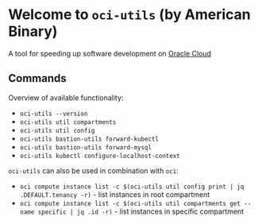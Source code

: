 # Welcome to `oci-utils` (by American Binary)

A tool for speeding up software development on [Oracle Cloud](https://cloud.oracle.com)

## Commands

Overview of available functionality:

* `oci-utils --version`
* `oci-utils util compartments`
* `oci-utils util config`
* `oci-utils bastion-utils forward-kubectl`
* `oci-utils bastion-utils forward-mysql`
* `oci-utils kubectl configure-localhost-context`

`oci-utils` can also be used in combination with `oci`:

* `oci compute instance list -c $(oci-utils util config print | jq .DEFAULT.tenancy -r)` - list instances in root compartment
* `oci compute instance list -c $(oci-utils util compartments get --name specific | jq .id -r)` - list instances in specific compartment
